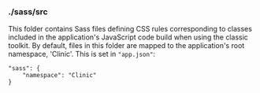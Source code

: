 ### ./sass/src

This folder contains Sass files defining CSS rules corresponding to classes
included in the application's JavaScript code build when using the classic toolkit.
By default, files in this folder are mapped to the application's root namespace, 'Clinic'.
This is set in `"app.json"`:

    "sass": {
        "namespace": "Clinic"
    }